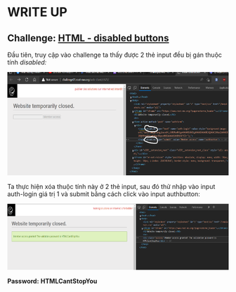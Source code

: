 # WRITE UP

## **Challenge: [HTML - disabled buttons](https://www.root-me.org/en/Challenges/Web-Client/HTML-disabled-buttons)**

Đầu tiên, truy cập vào challenge ta thấy được 2 thẻ input đều bị gán thuộc tính *disabled:*

<img src="./media/image1.png" style="width:6.5in;height:2.45972in" alt="Graphical user interface, text, application Description automatically generated" />

Ta thực hiện xóa thuộc tính này ở 2 thẻ input, sau đó thử nhập vào input auth-login giá trị 1 và submit bằng cách click vào input authbutton:

<img src="./media/image2.png" style="width:6.5in;height:1.57361in" alt="Graphical user interface, application Description automatically generated" />

**Password:** **HTMLCantStopYou**
